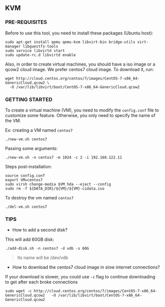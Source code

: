 ## KVM 

### PRE-REQUISITES

Before to use this tool, you need to install these packages (Ubuntu host):

```shell
sudo apt-get install qemu qemu-kvm libvirt-bin bridge-utils virt-manager libguestfs-tools
sudo service libvirtd start
sudo update-rc.d libvirtd enable
```

Also, in order to create virtual machines, you should have a iso image or a qcow2 cloud image. We prefer centos7 cloud image. To download it, run:

```shell
wget http://cloud.centos.org/centos/7/images/CentOS-7-x86_64-GenericCloud.qcow2 \
  -O /var/lib/libvirt/boot/CentOS-7-x86_64-GenericCloud.qcow2 
```

### GETTING STARTED

To create a virtual machine (VM), you need to modify the `config.conf` file to customize some feature. Otherwise, you only need to specify the name of the VM.

Ex: creating  a VM named `centos7`

```
./new-vm.sh centos7
```

Passing some arguments:
```
./new-vm.sh -n centos7 -m 1024 -c 2 -i 192.168.122.11
```

Steps post-installation:
```
source config.conf
export VM=centos7
sudo virsh change-media $VM hda --eject --config
sudo rm -f ${DATA_DIR}/${VM}/${VM}-cidata.iso
```

To destroy the vm named `centos7`
```
./del-vm.sh centos7
```

### TIPS

* How to add a second disk?

This will add 60GB disk:
```
./add-disk.sh -n centos7 -d vdb -s 60G
```
> Its name will be /dev/vdb

* How to download the centos7 cloud image in slow internet connections?

If your download is slower, you could use `-c` flag to continue downloading to get after each broke connections

```
sudo wget -c http://cloud.centos.org/centos/7/images/CentOS-7-x86_64-GenericCloud.qcow2   -O /var/lib/libvirt/boot/CentOS-7-x86_64-GenericCloud.qcow2
```
